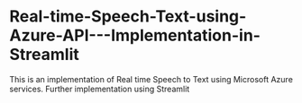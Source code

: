 # Real-time-Speech-Text-using-Azure-API---Implementation-in-Streamlit
This is an implementation of Real time Speech to Text using Microsoft Azure services. Further implementation using Streamlit

